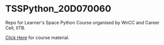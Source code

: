 # TSSPython_20D070060
Repo for Learner's Space Python Course organised by WnCC and Career Cell, IITB.

[Click Here](https://github.com/wncc/TSS-2021/tree/main/Python%20%26%20its%20Applications "Python and its Applications") for  course material.
